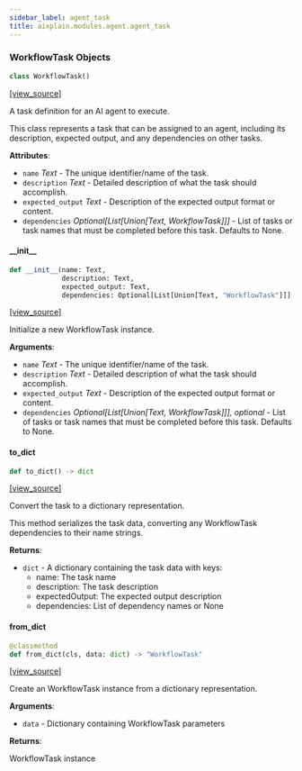 ```yaml
---
sidebar_label: agent_task
title: aixplain.modules.agent.agent_task
---
```


### WorkflowTask Objects

```python
class WorkflowTask()
```

[[view_source]](https://github.com/aixplain/aiXplain/blob/main/aixplain/modules/agent/agent_task.py#L4)

A task definition for an AI agent to execute.

This class represents a task that can be assigned to an agent, including its
description, expected output, and any dependencies on other tasks.

**Attributes**:

- `name` _Text_ - The unique identifier/name of the task.
- `description` _Text_ - Detailed description of what the task should accomplish.
- `expected_output` _Text_ - Description of the expected output format or content.
- `dependencies` _Optional[List[Union[Text, WorkflowTask]]]_ - List of tasks or task
  names that must be completed before this task. Defaults to None.

#### \_\_init\_\_

```python
def __init__(name: Text,
             description: Text,
             expected_output: Text,
             dependencies: Optional[List[Union[Text, "WorkflowTask"]]] = [])
```

[[view_source]](https://github.com/aixplain/aiXplain/blob/main/aixplain/modules/agent/agent_task.py#L18)

Initialize a new WorkflowTask instance.

**Arguments**:

- `name` _Text_ - The unique identifier/name of the task.
- `description` _Text_ - Detailed description of what the task should accomplish.
- `expected_output` _Text_ - Description of the expected output format or content.
- `dependencies` _Optional[List[Union[Text, WorkflowTask]]], optional_ - List of
  tasks or task names that must be completed before this task.
  Defaults to None.

#### to\_dict

```python
def to_dict() -> dict
```

[[view_source]](https://github.com/aixplain/aiXplain/blob/main/aixplain/modules/agent/agent_task.py#L40)

Convert the task to a dictionary representation.

This method serializes the task data, converting any WorkflowTask dependencies
to their name strings.

**Returns**:

- `dict` - A dictionary containing the task data with keys:
  - name: The task name
  - description: The task description
  - expectedOutput: The expected output description
  - dependencies: List of dependency names or None

#### from\_dict

```python
@classmethod
def from_dict(cls, data: dict) -> "WorkflowTask"
```

[[view_source]](https://github.com/aixplain/aiXplain/blob/main/aixplain/modules/agent/agent_task.py#L67)

Create an WorkflowTask instance from a dictionary representation.

**Arguments**:

- `data` - Dictionary containing WorkflowTask parameters
  

**Returns**:

  WorkflowTask instance

